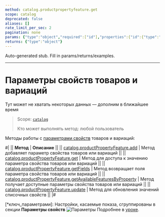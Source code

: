 ```yaml
---
method: catalog.productpropertyfeature.get
scope: catalog
deprecated: false
aliases: []
rate_limit_per_sec: 2
pagination: none
params: {"type":"object","required":["id"],"properties":{"id":{"type":"integer"}}}
returns: {"type":"object"}
---
```


Auto-generated stub. Fill in params/returns/examples.

---

# Параметры свойств товаров и вариаций



Тут может не хватать некоторых данных — дополним в ближайшее время



> Scope: [`catalog`](../../scopes/permissions.md)
>
> Кто может выполнять метод: любой пользователь

Методы работы с [параметрами свойств](*ключ_параметрами) товаров и вариаций:

#|
|| **Метод** | **Описание** ||
|| [catalog.productPropertyFeature.add](./catalog-product-property-feature-add.md) | Метод добавляет параметр свойства товаров или вариаций ||
|| [catalog.productPropertyFeature.get](./catalog-product-property-feature-get.md) | Метод для доступа к значению параметра свойства товаров или вариаций ||
|| [catalog.productPropertyFeature.getFields](./catalog-product-property-feature-get-fields.md) | Метод возвращает поля параметра свойства товаров или вариаций ||
|| [catalog.productPropertyFeature.getAvailableFeaturesByProperty](./catalog-product-property-feature-get-available-features-by-property.md) | Метод получает доступные параметры свойства товаров или вариаций ||
|| [catalog.productPropertyFeature.update](./catalog-product-property-feature-update.md) | Метод для обновления значений списочных свойств ||
|#

[*ключ_параметрами]: Настройки, касаемые показа, сгруппированы в секции **Параметры свойств** ![Параметры](../../../_images/prop_params.png)  Подробнее в [уроке](https://dev.1c-bitrix.ru/learning/course/index.php?COURSE_ID=42&LESSON_ID=1986 "Настройка показа свойств инфоблоков").
